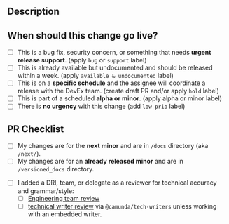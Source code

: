 ## Description

<!-- Provide an overview of what to expect in the PR. -->
<!-- Relate or link the associated epic or task. -->
<!-- Add `@camunda/tech-writers` as reviewer to pull in a tech writer, or add your embedded tech writer. -->

## When should this change go live?

<!-- PRs merged go to stage.docs.camunda.io first and must be manually released to docs.camunda.io. -->

- [ ] This is a bug fix, security concern, or something that needs **urgent release support**. (apply `bug` or `support` label)
- [ ] This is already available but undocumented and should be released within a week. (apply `available & undocumented` label)
- [ ] This is on a **specific schedule** and the assignee will coordinate a release with the DevEx team. (create draft PR and/or apply `hold` label)
- [ ] This is part of a scheduled **alpha or minor**. (apply alpha or minor label)
- [ ] There is **no urgency** with this change (add `low prio` label)

## PR Checklist

<!-- Camunda maintains 18 months of minor versions. Backporting your change to multiple versions is common. -->

- [ ] My changes are for the **next minor** and are in `/docs` directory (aka `/next/`).
- [ ] My changes are for an **already released minor** and are in `/versioned_docs` directory.

<!-- UNCOMMENT THIS SECTION IF APPLICABLE. Adding or removing pages requires extra steps.
- [ ] I included my new page in the sidebar file(s).
- [ ] I added a redirect for a renamed or deleted page to the .htaccess file.
-->

- [ ] I added a DRI, team, or delegate as a reviewer for technical accuracy and grammar/style:
  - [ ] [Engineering team review](https://github.com/camunda/camunda-docs/blob/main/howtos/documentation-guidelines.md#review-process)
  - [ ] [technical writer review](https://github.com/camunda/camunda-docs/blob/main/howtos/documentation-guidelines.md#review-process) via `@camunda/tech-writers` unless working with an embedded writer.

<!-- UNCOMMENT THIS SECTION IF APPLICABLE. Changes to **docs infra**, including updates to workflows and adding new npm packages, must be first discussed via issue or #ask-c8-documentation and linked for context.
- [ ] My changes require a [docs infrastructure review](https://github.com/camunda/camunda-docs/blob/main/howtos/documentation-guidelines.md#review-process). (apply `dx` label) -->
